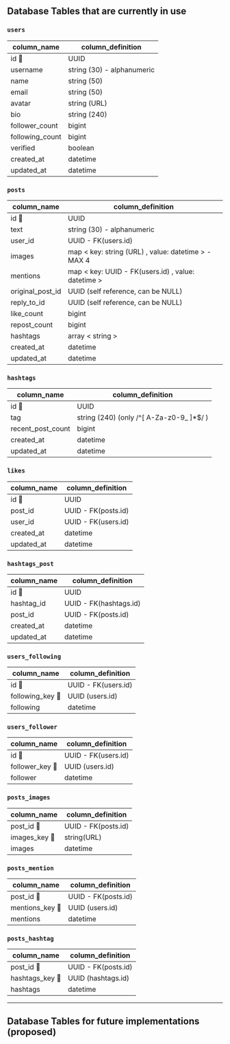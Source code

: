 ## Database Tables that are currently in use

### `users`
| column_name         | column_definition          |
|---------------------|----------------------------|
| id 🔑               | UUID                       |
| username            | string (30) - alphanumeric |
| name                | string (50)                |
| email               | string (50)                |
| avatar              | string (URL)               |
| bio                 | string (240)               |
| follower_count      | bigint                     |
| following_count     | bigint                     |
| verified            | boolean                    |
| created_at          | datetime                   |
| updated_at          | datetime                   |

### `posts`
| column_name         | column_definition                                       |
|---------------------|---------------------------------------------------------|
| id 🔑               | UUID                                                    |
| text                | string (30) - alphanumeric                              |
| user_id             | UUID - FK(users.id)                                     |
| images              | map < key: string (URL) , value: datetime > - MAX 4     |
| mentions            | map < key: UUID - FK(users.id) , value: datetime >      |
| original_post_id    | UUID (self reference, can be NULL)                      |
| reply_to_id         | UUID (self reference, can be NULL)                      |
| like_count          | bigint                                                  |
| repost_count        | bigint                                                  |
| hashtags            | array < string >                                        |
| created_at          | datetime                                                |
| updated_at          | datetime                                                |

### `hashtags`
| column_name          | column_definition                        |
|----------------------|------------------------------------------|
| id 🔑                | UUID                                     |
| tag                  | string (240) (only /^[ A-Za-z0-9_ ]*$/ ) |
| recent_post_count    | bigint                                   |
| created_at           | datetime                                 |
| updated_at           | datetime                                 |

### `likes`
| column_name    | column_definition   |
|----------------|---------------------|
| id 🔑          | UUID                |
| post_id        | UUID - FK(posts.id) |
| user_id        | UUID - FK(users.id) |
| created_at     | datetime            |
| updated_at     | datetime            |

### `hashtags_post`
| column_name    | column_definition      |
|----------------|------------------------|
| id 🔑          | UUID                   |
| hashtag_id     | UUID - FK(hashtags.id) |
| post_id        | UUID - FK(posts.id)    |
| created_at     | datetime               |
| updated_at     | datetime               |

### `users_following`
| column_name      | column_definition   |
|------------------|---------------------|
| id 🔑            | UUID - FK(users.id) |
| following_key 🔑 | UUID (users.id)     |
| following        | datetime            |

### `users_follower`
| column_name     | column_definition   |
|-----------------|---------------------|
| id 🔑           | UUID - FK(users.id) |
| follower_key 🔑 | UUID (users.id)     |
| follower        | datetime            |

### `posts_images`
| column_name    | column_definition   |
|----------------|---------------------|
| post_id 🔑     | UUID - FK(posts.id) |
| images_key 🔑  | string(URL)         |
| images         | datetime            |

### `posts_mention`
| column_name     | column_definition   |
|-----------------|---------------------|
| post_id 🔑      | UUID - FK(posts.id) |
| mentions_key 🔑 | UUID (users.id)     |
| mentions        | datetime            |

### `posts_hashtag`
| column_name     | column_definition   |
|-----------------|---------------------|
| post_id 🔑      | UUID - FK(posts.id) |
| hashtags_key 🔑 | UUID (hashtags.id)  |
| hashtags        | datetime            |




***

## Database Tables for future implementations (proposed)